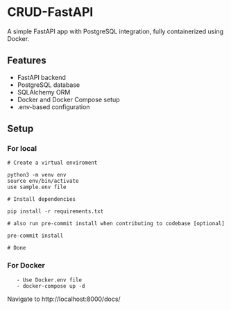 # CRUD-FastAPI
A simple FastAPI app with PostgreSQL integration, fully containerized using Docker.

## Features
- FastAPI backend
- PostgreSQL database
- SQLAlchemy ORM
- Docker and Docker Compose setup
- .env-based configuration

## Setup

### For local 
```shell
# Create a virtual enviroment

python3 -m venv env
source env/bin/activate
use sample.env file
     
# Install dependencies

pip install -r requirements.txt
      
# also run pre-commit install when contributing to codebase [optional]
    
pre-commit install
      
# Done
```

### For Docker
```shell
   - Use Docker.env file
   - docker-compose up -d
```
Navigate to http://localhost:8000/docs/
